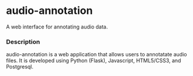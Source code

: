 # audio-annotation
A web interface for annotating audio data.

### Description
audio-annotation is a web application that allows users to annotatate audio files. It is developed using Python (Flask), Javascript, HTML5/CSS3, and Postgresql. 

